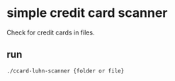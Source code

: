 # simple credit card scanner

Check for credit cards in files.

## run

    ./ccard-luhn-scanner {folder or file}

